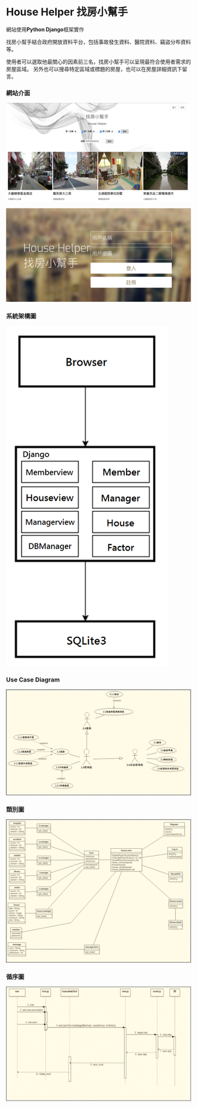 # House Helper 找房小幫手

網站使用**Python Django**框架實作

找房小幫手結合政府開放資料平台，包括事故發生資料、醫院資料、竊盜分布資料等。

使用者可以選取他最關心的因素前三名，找房小幫手可以呈現最符合使用者需求的房屋區域。
另外也可以搜尋特定區域或標題的房屋，也可以在房屋詳細資訊下留言。

### 網站介面

![image](https://github.com/ZhiLiangSun/HouseHelper/blob/master/Diagram/Website.png)

![image](https://github.com/ZhiLiangSun/HouseHelper/blob/master/Diagram/Login.png)

### 系統架構圖

![image](https://github.com/ZhiLiangSun/HouseHelper/blob/master/Diagram/Structure.png)

### Use Case Diagram

![image](https://github.com/ZhiLiangSun/HouseHelper/blob/master/Diagram/UseCase.png)

### 類別圖
![image](https://github.com/ZhiLiangSun/HouseHelper/blob/master/Diagram/ClassDiagram.png)

### 循序圖

![image](https://github.com/ZhiLiangSun/HouseHelper/blob/master/Diagram/SequenceDiagram.png)
